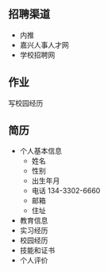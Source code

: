 ## 招聘渠道
- 内推
- 嘉兴人事人才网
- 学校招聘网



## 作业
写校园经历

## 简历
- 个人基本信息
	- 姓名
	- 性别
	- 出生年月
	- 电话 134-3302-6660
	- 邮箱
	- 住址
- 教育信息
- 实习经历
- 校园经历
- 技能和证书
- 个人评价
















